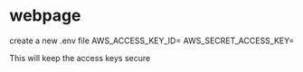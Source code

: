 # webpage
create a new .env file 
AWS_ACCESS_KEY_ID=
AWS_SECRET_ACCESS_KEY=

This will keep the access keys secure
